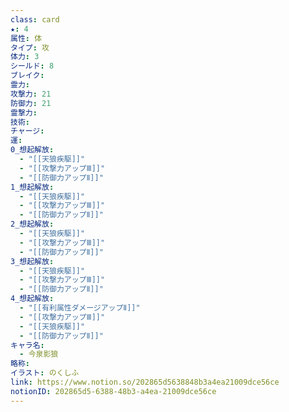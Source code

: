 ```yaml
---
class: card
★: 4
属性: 体
タイプ: 攻
体力: 3
シールド: 8
ブレイク: 
霊力: 
攻撃力: 21
防御力: 21
霊撃力: 
技術: 
チャージ: 
運: 
0_想起解放:
  - "[[天狼疾駆]]"
  - "[[攻撃力アップⅢ]]"
  - "[[防御力アップⅡ]]"
1_想起解放:
  - "[[天狼疾駆]]"
  - "[[攻撃力アップⅢ]]"
  - "[[防御力アップⅡ]]"
2_想起解放:
  - "[[天狼疾駆]]"
  - "[[攻撃力アップⅢ]]"
  - "[[防御力アップⅡ]]"
3_想起解放:
  - "[[天狼疾駆]]"
  - "[[攻撃力アップⅢ]]"
  - "[[防御力アップⅡ]]"
4_想起解放:
  - "[[有利属性ダメージアップⅡ]]"
  - "[[攻撃力アップⅢ]]"
  - "[[天狼疾駆]]"
  - "[[防御力アップⅡ]]"
キャラ名:
  - 今泉影狼
略称: 
イラスト: のくしふ
link: https://www.notion.so/202865d5638848b3a4ea21009dce56ce
notionID: 202865d5-6388-48b3-a4ea-21009dce56ce
---
```

